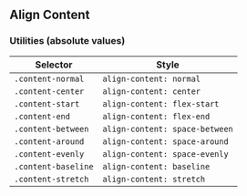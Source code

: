 ## Align Content

### Utilities (absolute values)

| Selector            | Style                          |
| ------------------- | ------------------------------ |
| `.content-normal`   | `align-content: normal`        |
| `.content-center`   | `align-content: center`        |
| `.content-start`    | `align-content: flex-start`    |
| `.content-end`      | `align-content: flex-end`      |
| `.content-between`  | `align-content: space-between` |
| `.content-around`   | `align-content: space-around`  |
| `.content-evenly`   | `align-content: space-evenly`  |
| `.content-baseline` | `align-content: baseline`      |
| `.content-stretch`  | `align-content: stretch`       |
